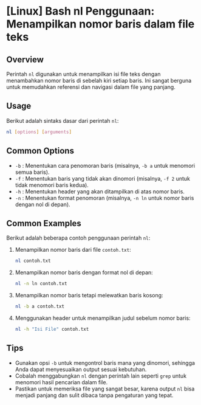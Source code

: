 # [Linux] Bash nl Penggunaan: Menampilkan nomor baris dalam file teks

## Overview
Perintah `nl` digunakan untuk menampilkan isi file teks dengan menambahkan nomor baris di sebelah kiri setiap baris. Ini sangat berguna untuk memudahkan referensi dan navigasi dalam file yang panjang.

## Usage
Berikut adalah sintaks dasar dari perintah `nl`:

```bash
nl [options] [arguments]
```

## Common Options
- `-b` : Menentukan cara penomoran baris (misalnya, `-b a` untuk menomori semua baris).
- `-f` : Menentukan baris yang tidak akan dinomori (misalnya, `-f 2` untuk tidak menomori baris kedua).
- `-h` : Menentukan header yang akan ditampilkan di atas nomor baris.
- `-n` : Menentukan format penomoran (misalnya, `-n ln` untuk nomor baris dengan nol di depan).

## Common Examples
Berikut adalah beberapa contoh penggunaan perintah `nl`:

1. Menampilkan nomor baris dari file `contoh.txt`:
   ```bash
   nl contoh.txt
   ```

2. Menampilkan nomor baris dengan format nol di depan:
   ```bash
   nl -n ln contoh.txt
   ```

3. Menampilkan nomor baris tetapi melewatkan baris kosong:
   ```bash
   nl -b a contoh.txt
   ```

4. Menggunakan header untuk menampilkan judul sebelum nomor baris:
   ```bash
   nl -h "Isi File" contoh.txt
   ```

## Tips
- Gunakan opsi `-b` untuk mengontrol baris mana yang dinomori, sehingga Anda dapat menyesuaikan output sesuai kebutuhan.
- Cobalah menggabungkan `nl` dengan perintah lain seperti `grep` untuk menomori hasil pencarian dalam file.
- Pastikan untuk memeriksa file yang sangat besar, karena output `nl` bisa menjadi panjang dan sulit dibaca tanpa pengaturan yang tepat.